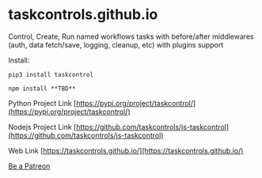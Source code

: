# taskcontrols.github.io
Control, Create, Run named workflows tasks with before/after middlewares (auth, data fetch/save, logging, cleanup, etc) with plugins support

Install:

`pip3 install taskcontrol`

`npm install **TBD**`


Python Project Link
[https://pypi.org/project/taskcontrol/](https://pypi.org/project/taskcontrol/)


Nodejs Project Link
[https://github.com/taskcontrols/js-taskcontrol](https://github.com/taskcontrols/js-taskcontrol)


Web Link
[https://taskcontrols.github.io/](https://taskcontrols.github.io/)


[Be a Patreon](https://www.patreon.com/taskcontrols)

